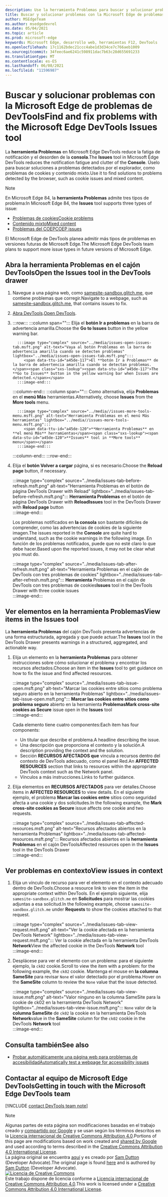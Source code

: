 ```yaml
---
description: Use la herramienta Problemas para buscar y solucionar problemas con su sitio web.
title: Buscar y solucionar problemas con la Microsoft Edge de problemas de DevTools
author: MSEdgeTeam
ms.author: msedgedevrel
ms.date: 05/04/2021
ms.topic: article
ms.prod: microsoft-edge
keywords: Microsoft Edge, desarrollo web, herramientas F12, DevTools
ms.openlocfilehash: 17c1162bdec21ccc4abe1d3d34ce7c766aeb1009
ms.sourcegitcommit: 34feec6ae6241c598911dac7b63c28d655691233
ms.translationtype: MT
ms.contentlocale: es-ES
ms.lasthandoff: 06/08/2021
ms.locfileid: "11596987"
---
```

<!-- Copyright Sam Dutton 

   Licensed under the Apache License, Version 2.0 (the "License");
   you may not use this file except in compliance with the License.
   You may obtain a copy of the License at

       https://www.apache.org/licenses/LICENSE-2.0

   Unless required by applicable law or agreed to in writing, software
   distributed under the License is distributed on an "AS IS" BASIS,
   WITHOUT WARRANTIES OR CONDITIONS OF ANY KIND, either express or implied.
   See the License for the specific language governing permissions and
   limitations under the License.  -->  
# <a name="find-and-fix-problems-with-the-microsoft-edge-devtools-issues-tool"></a><span data-ttu-id="a45de-104">Buscar y solucionar problemas con la Microsoft Edge de problemas de DevTools</span><span class="sxs-lookup"><span data-stu-id="a45de-104">Find and fix problems with the Microsoft Edge DevTools Issues tool</span></span>  

<span data-ttu-id="a45de-105">La **herramienta Problemas** en Microsoft Edge DevTools reduce la fatiga de notificación y el desorden de la **consola**.</span><span class="sxs-lookup"><span data-stu-id="a45de-105">The **Issues** tool in Microsoft Edge DevTools reduces the notification fatigue and clutter of the **Console**.</span></span>  <span data-ttu-id="a45de-106">Úselo para buscar soluciones a problemas detectados por el explorador, como problemas de cookies y contenido mixto.</span><span class="sxs-lookup"><span data-stu-id="a45de-106">Use it to find solutions to problems detected by the browser, such as cookie issues and mixed content.</span></span>  

> [!NOTE]
> <span data-ttu-id="a45de-107">En Microsoft Edge 84, la **herramienta Problemas** admite tres tipos de problema:</span><span class="sxs-lookup"><span data-stu-id="a45de-107">In Microsoft Edge 84, the **Issues** tool supports three types of issue:</span></span>  
> *   [<span data-ttu-id="a45de-108">Problemas de cookies</span><span class="sxs-lookup"><span data-stu-id="a45de-108">Cookie problems</span></span>][MDNSameSiteCookies]  
> *   [<span data-ttu-id="a45de-109">Contenido mixto</span><span class="sxs-lookup"><span data-stu-id="a45de-109">Mixed content</span></span>][MDNMixedContent]  
> *   [<span data-ttu-id="a45de-110">Problemas del COEP</span><span class="sxs-lookup"><span data-stu-id="a45de-110">COEP issues</span></span>][W3CCOEPSpec]
> 
> <span data-ttu-id="a45de-111">El Microsoft Edge de DevTools planea admitir más tipos de problemas en versiones futuras de Microsoft Edge.</span><span class="sxs-lookup"><span data-stu-id="a45de-111">The Microsoft Edge DevTools team plans to support more issue types in future versions of Microsoft Edge.</span></span>  

## <a name="open-the-issues-tool-in-the-devtools-drawer"></a><span data-ttu-id="a45de-112">Abra la herramienta Problemas en el cajón DevTools</span><span class="sxs-lookup"><span data-stu-id="a45de-112">Open the Issues tool in the DevTools drawer</span></span>  

1.  <span data-ttu-id="a45de-113">Navegue a una página web, como [samesite-sandbox.glitch.me][GlitchSamesiteSandbox], que contiene problemas que corregir.</span><span class="sxs-lookup"><span data-stu-id="a45de-113">Navigate to a webpage, such as [samesite-sandbox.glitch.me][GlitchSamesiteSandbox], that contains issues to fix.</span></span>  
1.  <span data-ttu-id="a45de-114">[Abra DevTools][DevtoolsOpen].</span><span class="sxs-lookup"><span data-stu-id="a45de-114">[Open DevTools][DevtoolsOpen].</span></span>  
1.  :::row:::
       :::column span="":::
          <span data-ttu-id="a45de-115">Elija el **botón Ir a problemas** en la barra de advertencia amarilla.</span><span class="sxs-lookup"><span data-stu-id="a45de-115">Choose the **Go to Issues** button in the yellow warning bar.</span></span>  
          
          :::image type="complex" source="../media/issues-open-issues-tab.msft.png" alt-text="Vaya al botón Problemas en la barra de advertencia amarilla cuando se detecten problemas" lightbox="../media/issues-open-issues-tab.msft.png":::
             <span data-ttu-id="a45de-117">El **botón Ir a Problemas** de la barra de advertencia amarilla cuando se detectan problemas.</span><span class="sxs-lookup"><span data-stu-id="a45de-117">The **Go to Issues** button in the yellow warning bar when Issues are detected.</span></span>  
          :::image-end:::  
       :::column-end:::
       :::column span="":::
          <span data-ttu-id="a45de-118">Como alternativa, elija **Problemas** en el **menú Más** herramientas.</span><span class="sxs-lookup"><span data-stu-id="a45de-118">Alternatively, choose **Issues** from the **More tools** menu.</span></span>  
          
          :::image type="complex" source="../media//issues-more-tools-menu.msft.png" alt-text="Herramienta Problemas en el menú Más herramientas" lightbox="../media//issues-more-tools-menu.msft.png":::
             <span data-ttu-id="a45de-120">**Herramienta Problemas** en **el menú Más** herramientas</span><span class="sxs-lookup"><span data-stu-id="a45de-120">**Issues** tool in **More tools** menu</span></span>  
          :::image-end:::  
       :::column-end:::
    :::row-end:::
    
1.  <span data-ttu-id="a45de-121">Elija el **botón Volver a cargar** página, si es necesario.</span><span class="sxs-lookup"><span data-stu-id="a45de-121">Choose the **Reload page** button, if necessary.</span></span>  
    
    :::image type="complex" source="../media/issues-tab-before-refresh.msft.png" alt-text="Herramienta Problemas en el botón de página DevTools Drawer with Reload" lightbox="../media/issues-tab-before-refresh.msft.png":::
       <span data-ttu-id="a45de-123">**Herramienta Problemas** en el botón de página DevTools Drawer with **Reload**</span><span class="sxs-lookup"><span data-stu-id="a45de-123">**Issues** tool in the DevTools Drawer with **Reload page** button</span></span>  
    :::image-end:::  

    <span data-ttu-id="a45de-124">Los problemas notificados en **la consola** son bastante difíciles de comprender, como las advertencias de cookies de la siguiente imagen.</span><span class="sxs-lookup"><span data-stu-id="a45de-124">The issues reported in the **Console** are quite hard to understand, such as the cookie warnings in the following image.</span></span>  <span data-ttu-id="a45de-125">En función de los problemas notificados, puede que no esté claro lo que debe hacer.</span><span class="sxs-lookup"><span data-stu-id="a45de-125">Based upon the reported issues, it may not be clear what you must do.</span></span>  
    
    :::image type="complex" source="../media/issues-tab-after-refresh.msft.png" alt-text="Herramienta Problemas en el cajón de DevTools con tres problemas de cookies" lightbox="../media/issues-tab-after-refresh.msft.png":::
       <span data-ttu-id="a45de-127">**Herramienta** Problemas en el cajón de DevTools con tres problemas de cookies</span><span class="sxs-lookup"><span data-stu-id="a45de-127">**Issues** tool in the DevTools Drawer with three cookie issues</span></span>  
    :::image-end:::  
    
## <a name="view-items-in-the-issues-tool"></a><span data-ttu-id="a45de-128">Ver elementos en la herramienta Problemas</span><span class="sxs-lookup"><span data-stu-id="a45de-128">View items in the Issues tool</span></span>  

<span data-ttu-id="a45de-129">La **herramienta Problemas** del cajón DevTools presenta advertencias de una forma estructurada, agregada y que puede actuar.</span><span class="sxs-lookup"><span data-stu-id="a45de-129">The **Issues** tool in the DevTools Drawer presents warnings in a structured, aggregated, and actionable way.</span></span>  

1.  <span data-ttu-id="a45de-130">Elija un elemento en la **herramienta Problemas** para obtener instrucciones sobre cómo solucionar el problema y encontrar los recursos afectados.</span><span class="sxs-lookup"><span data-stu-id="a45de-130">Choose an item in the **Issues** tool to get guidance on how to fix the issue and find affected resources.</span></span>  
    
    :::image type="complex" source="../media/issues-tab-issue-open.msft.png" alt-text="Marcar las cookies entre sitios como problema seguro abierto en la herramienta Problemas" lightbox="../media/issues-tab-issue-open.msft.png":::
       <span data-ttu-id="a45de-132">**Marcar las cookies entre sitios como problema seguro** abierto en la herramienta **Problemas**</span><span class="sxs-lookup"><span data-stu-id="a45de-132">**Mark cross-site cookies as Secure** issue open in the **Issues** tool</span></span>  
    :::image-end:::  
    
    <span data-ttu-id="a45de-133">Cada elemento tiene cuatro componentes:</span><span class="sxs-lookup"><span data-stu-id="a45de-133">Each item has four components:</span></span>  
    
    *   <span data-ttu-id="a45de-134">Un titular que describe el problema.</span><span class="sxs-lookup"><span data-stu-id="a45de-134">A headline describing the issue.</span></span>  
    *   <span data-ttu-id="a45de-135">Una descripción que proporciona el contexto y la solución.</span><span class="sxs-lookup"><span data-stu-id="a45de-135">A description providing the context and the solution.</span></span>  
    *   <span data-ttu-id="a45de-136">Sección **RECURSOS AFECTADOS que** vincula a recursos dentro del contexto de DevTools adecuado, como el panel Red.</span><span class="sxs-lookup"><span data-stu-id="a45de-136">An **AFFECTED RESOURCES** section that links to resources within the appropriate DevTools context such as the Network panel.</span></span>  
    *   <span data-ttu-id="a45de-137">Vínculos a más instrucciones.</span><span class="sxs-lookup"><span data-stu-id="a45de-137">Links to further guidance.</span></span>  
    
1.  <span data-ttu-id="a45de-138">Elija elementos en **RECURSOS AFECTADOS** para ver detalles.</span><span class="sxs-lookup"><span data-stu-id="a45de-138">Choose items in **AFFECTED RESOURCES** to view details.</span></span>  <span data-ttu-id="a45de-139">En el siguiente ejemplo, el problema **Marcar las cookies entre** sitios como seguridad afecta a una cookie y dos solicitudes.</span><span class="sxs-lookup"><span data-stu-id="a45de-139">In the following example, the **Mark cross-site cookies as Secure** issue affects one cookie and two requests.</span></span>  
    
    :::image type="complex" source="../media/issues-tab-affected-resources.msft.png" alt-text="Recursos afectados abiertos en la herramienta Problemas" lightbox="../media/issues-tab-affected-resources.msft.png":::
       <span data-ttu-id="a45de-141">Recursos afectados abiertos en la **herramienta Problemas** en el cajón DevTools</span><span class="sxs-lookup"><span data-stu-id="a45de-141">Affected resources open in the **Issues** tool in the DevTools Drawer</span></span>  
    :::image-end:::  
    
## <a name="view-issues-in-context"></a><span data-ttu-id="a45de-142">Ver problemas en contexto</span><span class="sxs-lookup"><span data-stu-id="a45de-142">View issues in context</span></span>  

1.  <span data-ttu-id="a45de-143">Elija un vínculo de recurso para ver el elemento en el contexto adecuado dentro de DevTools.</span><span class="sxs-lookup"><span data-stu-id="a45de-143">Choose a resource link to view the item in the appropriate context within DevTools.</span></span>  <span data-ttu-id="a45de-144">En el ejemplo siguiente, elija `samesite-sandbox.glitch.me` en **Solicitudes** para mostrar las cookies adjuntas a esa solicitud.</span><span class="sxs-lookup"><span data-stu-id="a45de-144">In the following example, choose `samesite-sandbox.glitch.me` under **Requests** to show the cookies attached to that request.</span></span>  
    
    :::image type="complex" source="../media/issues-tab-view-request.msft.png" alt-text="Ver la cookie afectada en la herramienta DevTools Network" lightbox="../media/issues-tab-view-request.msft.png":::
       <span data-ttu-id="a45de-146">Ver la cookie afectada en la herramienta DevTools **Network**</span><span class="sxs-lookup"><span data-stu-id="a45de-146">View the affected cookie in the DevTools **Network** tool</span></span>  
    :::image-end:::  

1.  <span data-ttu-id="a45de-147">Desplácese para ver el elemento con un problema: para el siguiente ejemplo, la `ck02` cookie.</span><span class="sxs-lookup"><span data-stu-id="a45de-147">Scroll to view the item with a problem:  for the following example, the `ck02` cookie.</span></span>  <span data-ttu-id="a45de-148">Mantenga el mouse en **la columna SameSite** para revisar `None` el valor detectado por el problema.</span><span class="sxs-lookup"><span data-stu-id="a45de-148">Hover on the **SameSite** column to review the `None` value that the issue detected.</span></span>  
    
    :::image type="complex" source="../media/issues-tab-view-issue.msft.png" alt-text="Valor ninguno en la columna SameSite para la cookie de ck02 en la herramienta DevTools Network" lightbox="../media/issues-tab-view-issue.msft.png":::
       `None` <span data-ttu-id="a45de-150">valor de la **columna SameSite** de `ck02` la cookie en la herramienta DevTools **Network**</span><span class="sxs-lookup"><span data-stu-id="a45de-150">value in the **SameSite** column for the `ck02` cookie in the DevTools **Network** tool</span></span>  
    :::image-end:::  


## <a name="see-also"></a><span data-ttu-id="a45de-151">Consulta también</span><span class="sxs-lookup"><span data-stu-id="a45de-151">See also</span></span>

* [<span data-ttu-id="a45de-152">Probar automáticamente una página web para problemas de accesibilidad</span><span class="sxs-lookup"><span data-stu-id="a45de-152">Automatically test a webpage for accessibility issues</span></span>](../accessibility/test-issues-tool.md)


## <a name="getting-in-touch-with-the-microsoft-edge-devtools-team"></a><span data-ttu-id="a45de-153">Contactar al equipo de Microsoft Edge DevTools</span><span class="sxs-lookup"><span data-stu-id="a45de-153">Getting in touch with the Microsoft Edge DevTools team</span></span>  

[!INCLUDE [contact DevTools team note](../includes/contact-devtools-team-note.md)]  

<!-- links -->  

[DevtoolsOpen]: ../open/index.md "Abra Microsoft Edge DevTools | Microsoft Docs"  

[GlitchSamesiteSandbox]: https://samesite-sandbox.glitch.me "Pruebas de cookies de SameSite | Glitch"  

[MDNSameSiteCookies]: https://developer.mozilla.org/docs/Web/HTTP/Headers/Set-Cookie/SameSite "Cookies de SameSite | MDN"  
[MDNMixedContent]: https://developer.mozilla.org/docs/Web/Security/Mixed_content "Contenido mixto | MDN"  

[W3CCOEPSpec]: https://wicg.github.io/cross-origin-embedder-policy "Directiva de incrustación entre orígenes | Grupo de Community web de la Community web"  

> [!NOTE]
> <span data-ttu-id="a45de-159">Algunas partes de esta página son modificaciones basadas en el trabajo creado y [compartido por Google][GoogleSitePolicies] y se usan según los términos descritos en la [Licencia internacional de Creative Commons Attribution 4.0][CCA4IL].</span><span class="sxs-lookup"><span data-stu-id="a45de-159">Portions of this page are modifications based on work created and [shared by Google][GoogleSitePolicies] and used according to terms described in the [Creative Commons Attribution 4.0 International License][CCA4IL].</span></span>  
> <span data-ttu-id="a45de-160">La página original se encuentra [aquí](https://developers.google.com/web/tools/chrome-devtools/issues/index) y es creado por [Sam Dutton][SamDutton] \(Developer Advocate\).</span><span class="sxs-lookup"><span data-stu-id="a45de-160">The original page is found [here](https://developers.google.com/web/tools/chrome-devtools/issues/index) and is authored by [Sam Dutton][SamDutton] \(Developer Advocate\).</span></span>  
[![Licencia de Creative Commons][CCby4Image]][CCA4IL]  
<span data-ttu-id="a45de-162">Este trabajo dispone de licencia conforme a [Licencia internacional de Creative Commons Attribution 4.0][CCA4IL].</span><span class="sxs-lookup"><span data-stu-id="a45de-162">This work is licensed under a [Creative Commons Attribution 4.0 International License][CCA4IL].</span></span>  

[CCA4IL]: https://creativecommons.org/licenses/by/4.0  
[CCby4Image]: https://i.creativecommons.org/l/by/4.0/88x31.png  
[GoogleSitePolicies]: https://developers.google.com/terms/site-policies  
[KayceBasques]: https://developers.google.com/web/resources/contributors#kayce-basques  
[SamDutton]: https://developers.google.com/web/resources/contributors#sam-dutton  
